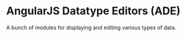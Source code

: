 AngularJS Datatype Editors (ADE)
===

A bunch of modules for displaying and editing various types of data.

